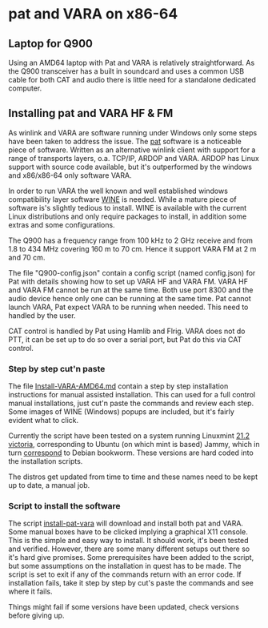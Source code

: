 # pat and VARA on x86-64

## Laptop for Q900 

Using an AMD64 laptop with Pat and VARA is relatively straightforward.
As the Q900 transceiver has a built in soundcard and uses a common USB
cable for both CAT and audio there is little need for a standalone
dedicated computer.


## Installing pat and VARA HF & FM
As winlink and VARA are software running under Windows only some
steps have been taken to address  the issue. The 
[pat](https://getpat.io/) software is
a noticeable piece of software. Written as an alternative winlink client
with support for a range of transports layers, o.a. 
TCP/IP, ARDOP and VARA. ARDOP has Linux support with source code available, 
but it's outperformed by the windows and x86/x86-64 only software VARA. 

In order to run VARA the well known and well established windows
compatibility layer software [WINE](https://www.winehq.org/) is
needed.  While a mature piece of software is's slightly tedious to
install.  WINE is available with the current Linux distributions and
only require packages to install, in addition some extras and some
configurations.

The Q900 has a frequency range from 100 kHz to 2 GHz receive and from
1.8 to 434 MHz covering 160 m to 70 cm. Hence it support VARA FM 
at 2 m and 70 cm. 

The file "Q900-config.json" contain a config script (named
config.json) for Pat with details showing how to set up VARA HF and VARA FM.
VARA HF and VARA FM cannot be run at the same time. Both use port 8300
and the audio device hence only one can be running at the same
time. Pat cannot launch VARA, Pat expect VARA to be running when
needed. This need to handled by the user.

CAT control is handled by Pat using Hamlib and Flrig. VARA does not do PTT,
it can be set up to do so over a serial port, but Pat do this via CAT control.


### Step by step cut'n paste

The file [Install-VARA-AMD64.md](https://github.com/olewsaa/amateur-radio/blob/main/pat-amd64/Install-VARA-AMD64.md) 
contain a step by step installation
instructions for manual assisted installation. This can used for a
full control manual installations, just cut'n paste the commands and
review each step. Some images of WINE (Windows) popups are included,
but it's fairly evident what to click.

Currently the script have been tested on a system running Linuxmint
[21.2 victoria](https://linuxmint.com/download_all.php), corresponding 
to Ubuntu (on which mint is based) Jammy, which in turn 
[correspond](https://askubuntu.com/questions/445487/what-debian-version-are-the-different-ubuntu-versions-based-on) 
to Debian bookworm. These versions are hard coded into the installation scripts. 

The distros get updated from time to time and these names need to be kept up to date,
a manual job.

### Script to install the software

The script [install-pat-vara](https://github.com/olewsaa/amateur-radio/blob/main/pat-amd64/install-pat-vara) 
will download and install
both pat and VARA. Some manual boxes have to be clicked implying 
a graphical X11 console. This is the simple and easy way to install.
It should work, it's been tested and verified. However, there are some
many different setups out there so it's hard give promises. Some 
prerequisites have been added to the script, but some assumptions on the 
installation in quest has to be made. The script is set to exit if any
of the commands return with an error code. If installation fails, take
it step by step by cut's paste the commands and see where it fails. 

Things might fail if some versions have been updated, check versions 
before giving up.




